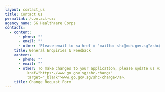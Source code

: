```yaml
---
layout: contact_us
title: Contact Us
permalink: /contact-us/
agency_name: SG Healthcare Corps
contacts:
  - content:
      - phone: ""
      - email: ""
      - other: 'Please email to <a href = "mailto: shc@moh.gov.sg">shc@moh.gov.sg</a>.'
    title: General Enquiries & Feedback
  - content:
      - phone: ""
      - email: ""
      - other: To make changes to your application, please update us via <a
          href="https://www.go.gov.sg/shc-change"
          target="_blank">www.go.gov.sg/shc-change</a>.
    title: Change Request Form
---
```

